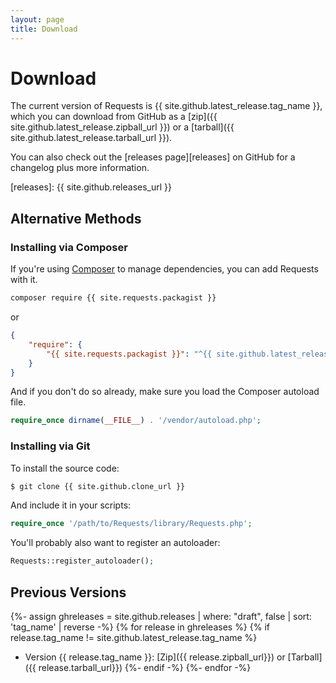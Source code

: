 ```yaml
---
layout: page
title: Download
---
```


Download
========

The current version of Requests is {{ site.github.latest_release.tag_name }}, which you can
download from GitHub as a
[zip]({{ site.github.latest_release.zipball_url }}) or a
[tarball]({{ site.github.latest_release.tarball_url }}).

You can also check out the [releases page][releases] on GitHub for a changelog
plus more information.

[releases]: {{ site.github.releases_url }}


Alternative Methods
-------------------

### Installing via Composer
If you're using [Composer](https://getcomposer.org/) to manage
dependencies, you can add Requests with it.

```sh
composer require {{ site.requests.packagist }}
```

or
```json
{
    "require": {
        "{{ site.requests.packagist }}": "^{{ site.github.latest_release.tag_name | replace_first: 'v', '' }}"
    }
}
```

And if you don't do so already, make sure you load the Composer autoload file.
```php
require_once dirname(__FILE__) . '/vendor/autoload.php';
```


### Installing via Git
To install the source code:

```bash
$ git clone {{ site.github.clone_url }}
```

And include it in your scripts:

```php
require_once '/path/to/Requests/library/Requests.php';
```

You'll probably also want to register an autoloader:

```php
Requests::register_autoloader();
```


Previous Versions
-----------------

{%- assign ghreleases = site.github.releases | where: "draft", false | sort: 'tag_name' | reverse -%}
{% for release in ghreleases %}
    {% if release.tag_name != site.github.latest_release.tag_name %}
* Version {{ release.tag_name }}: [Zip]({{ release.zipball_url}}) or [Tarball]({{ release.tarball_url}})
    {%- endif -%}
{%- endfor -%}

